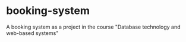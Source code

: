 # booking-system
A booking system as a project in the course "Database technology and web-based systems"
